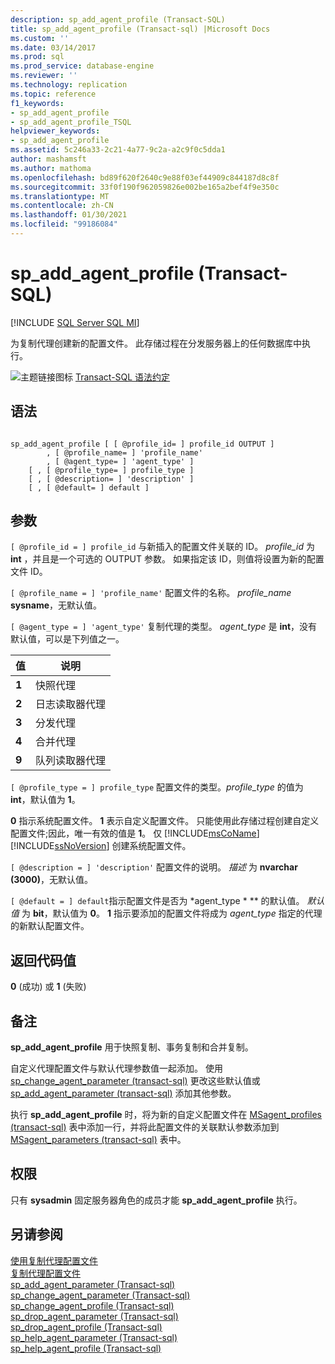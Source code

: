 ```yaml
---
description: sp_add_agent_profile (Transact-SQL)
title: sp_add_agent_profile (Transact-sql) |Microsoft Docs
ms.custom: ''
ms.date: 03/14/2017
ms.prod: sql
ms.prod_service: database-engine
ms.reviewer: ''
ms.technology: replication
ms.topic: reference
f1_keywords:
- sp_add_agent_profile
- sp_add_agent_profile_TSQL
helpviewer_keywords:
- sp_add_agent_profile
ms.assetid: 5c246a33-2c21-4a77-9c2a-a2c9f0c5dda1
author: mashamsft
ms.author: mathoma
ms.openlocfilehash: bd89f620f2640c9e88f03ef44909c844187d8c8f
ms.sourcegitcommit: 33f0f190f962059826e002be165a2bef4f9e350c
ms.translationtype: MT
ms.contentlocale: zh-CN
ms.lasthandoff: 01/30/2021
ms.locfileid: "99186084"
---
```

# <a name="sp_add_agent_profile-transact-sql"></a>sp_add_agent_profile (Transact-SQL)
[!INCLUDE [SQL Server SQL MI](../../includes/applies-to-version/sql-asdbmi.md)]

  为复制代理创建新的配置文件。 此存储过程在分发服务器上的任何数据库中执行。  
  
 ![主题链接图标](../../database-engine/configure-windows/media/topic-link.gif "“主题链接”图标") [Transact-SQL 语法约定](../../t-sql/language-elements/transact-sql-syntax-conventions-transact-sql.md)  
  
## <a name="syntax"></a>语法  
  
```  
  
sp_add_agent_profile [ [ @profile_id= ] profile_id OUTPUT ]  
        , [ @profile_name= ] 'profile_name'   
        , [ @agent_type= ] 'agent_type' ]   
    [ , [ @profile_type= ] profile_type ]  
    [ , [ @description= ] 'description' ]  
    [ , [ @default= ] default ]  
```  
  
## <a name="arguments"></a>参数  
`[ @profile_id = ] profile_id` 与新插入的配置文件关联的 ID。 *profile_id* 为 **int** ，并且是一个可选的 OUTPUT 参数。 如果指定该 ID，则值将设置为新的配置文件 ID。  
  
`[ @profile_name = ] 'profile_name'` 配置文件的名称。 *profile_name* **sysname**，无默认值。  
  
`[ @agent_type = ] 'agent_type'` 复制代理的类型。 *agent_type* 是 **int**，没有默认值，可以是下列值之一。  
  
|值|说明|  
|-----------|-----------------|  
|**1**|快照代理|  
|**2**|日志读取器代理|  
|**3**|分发代理|  
|**4**|合并代理|  
|**9**|队列读取器代理|  
  
`[ @profile_type = ] profile_type` 配置文件的类型。*profile_type* 的值为 **int**，默认值为 **1**。  
  
 **0** 指示系统配置文件。 **1** 表示自定义配置文件。 只能使用此存储过程创建自定义配置文件;因此，唯一有效的值是 **1**。 仅 [!INCLUDE[msCoName](../../includes/msconame-md.md)] [!INCLUDE[ssNoVersion](../../includes/ssnoversion-md.md)] 创建系统配置文件。  
  
`[ @description = ] 'description'` 配置文件的说明。 *描述* 为 **nvarchar (3000)**，无默认值。  
  
`[ @default = ] default`指示配置文件是否为 *agent_type * ** 的默认值。 *默认值* 为 **bit**，默认值为 **0**。 **1** 指示要添加的配置文件将成为 *agent_type* 指定的代理的新默认配置文件。  
  
## <a name="return-code-values"></a>返回代码值  
 **0** (成功) 或 **1** (失败)   
  
## <a name="remarks"></a>备注  
 **sp_add_agent_profile** 用于快照复制、事务复制和合并复制。  
  
 自定义代理配置文件与默认代理参数值一起添加。 使用 [sp_change_agent_parameter &#40;transact-sql&#41;](../../relational-databases/system-stored-procedures/sp-change-agent-parameter-transact-sql.md) 更改这些默认值或 [sp_add_agent_parameter &#40;transact-sql&#41;](../../relational-databases/system-stored-procedures/sp-add-agent-parameter-transact-sql.md) 添加其他参数。  
  
 执行 **sp_add_agent_profile** 时，将为新的自定义配置文件在 [MSagent_profiles &#40;transact-sql&#41;](../../relational-databases/system-tables/msagent-profiles-transact-sql.md) 表中添加一行，并将此配置文件的关联默认参数添加到 [MSagent_parameters &#40;transact-sql&#41;](../../relational-databases/system-tables/msagent-parameters-transact-sql.md) 表中。  
  
## <a name="permissions"></a>权限  
 只有 **sysadmin** 固定服务器角色的成员才能 **sp_add_agent_profile** 执行。  
  
## <a name="see-also"></a>另请参阅  
 [使用复制代理配置文件](../../relational-databases/replication/agents/work-with-replication-agent-profiles.md)   
 [复制代理配置文件](../../relational-databases/replication/agents/replication-agent-profiles.md)   
 [sp_add_agent_parameter &#40;Transact-sql&#41;](../../relational-databases/system-stored-procedures/sp-add-agent-parameter-transact-sql.md)   
 [sp_change_agent_parameter &#40;Transact-sql&#41;](../../relational-databases/system-stored-procedures/sp-change-agent-parameter-transact-sql.md)   
 [sp_change_agent_profile &#40;Transact-sql&#41;](../../relational-databases/system-stored-procedures/sp-change-agent-profile-transact-sql.md)   
 [sp_drop_agent_parameter &#40;Transact-sql&#41;](../../relational-databases/system-stored-procedures/sp-drop-agent-parameter-transact-sql.md)   
 [sp_drop_agent_profile &#40;Transact-sql&#41;](../../relational-databases/system-stored-procedures/sp-drop-agent-profile-transact-sql.md)   
 [sp_help_agent_parameter &#40;Transact-sql&#41;](../../relational-databases/system-stored-procedures/sp-help-agent-parameter-transact-sql.md)   
 [sp_help_agent_profile &#40;Transact-sql&#41;](../../relational-databases/system-stored-procedures/sp-help-agent-profile-transact-sql.md)  
  
  
